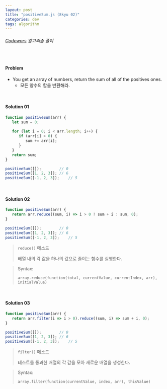 ```yaml
---
layout: post
title: "positiveSum.js (8kyu 02)"
categories: dev
tags: algorithm
---
```


###### [Codewars](https://www.codewars.com) 알고리즘 풀이

<br>

#### Problem

- You get an array of numbers, return the sum of all of the positives ones.
  - 모든 양수의 합을 반환해라.

<br>

#### Solution 01

```js
function positiveSum(arr) {
   let sum = 0;
   
   for (let i = 0; i < arr.length; i++) {
      if (arr[i] > 0) {
         sum += arr[i];
      }
   }
   return sum;
}

positiveSum([]);		// 0
positiveSum([1, 2, 3]);	// 6
positiveSum([-1, 2, 3]);	// 5
```

<br>

#### Solution 02

```js
function positiveSum(arr) {
   return arr.reduce((sum, i) => i > 0 ? sum + i : sum, 0);
}

positiveSum([]);		// 0
positiveSum([1, 2, 3]);	// 6
positiveSum([-1, 2, 3]);	// 5
```

> `reduce()` 메소드
>
> 배열 내의 각 값을 하나의 값으로 줄이는 함수를 실행한다.

> Syntax:
>
> `array.reduce(function(total, currentValue, currentIndex, arr), initialValue)`

<br>

#### Solution 03

```js
function positiveSum(arr) {
   return arr.filter(i => i > 0).reduce((sum, i) => sum + i, 0);
}

positiveSum([]);		// 0
positiveSum([1, 2, 3]);	// 6
positiveSum([-1, 2, 3]);	// 5
```

> `filter()` 메소드
>
> 테스트를 통과한 배열의 각 값을 모아 새로운 배열을 생성한다.

> Syntax:
>
> `array.filter(function(currentValue, index, arr), thisValue)`

<br>